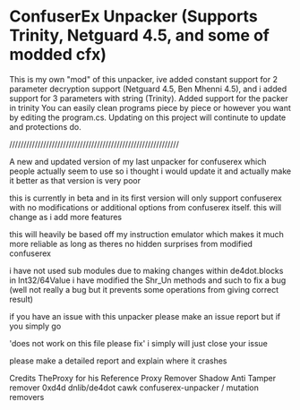 # ConfuserEx Unpacker (Supports Trinity, Netguard 4.5, and some of modded cfx)



This is my own "mod" of this unpacker, ive added constant support for 2 parameter decryption support (Netguard 4.5, Ben Mhenni 4.5), and i added support for 3 parameters with string (Trinity). Added support for the packer in trinity  You can easily clean programs piece by piece or however you want by editing the program.cs. Updating on this project will continute to update and protections do.

////////////////////////////////////////////////////////////

A new and updated version of my last unpacker for confuserex which people actually seem to use so i thought i would update it and actually make it better as that version is very poor

this is currently in beta and in its first version will only support confuserex with no modifications or additional options from confuserex itself. this will change as i add more features

this will heavily be based off my instruction emulator which makes it much more reliable as long as theres no hidden surprises from modified confuserex

i have not used sub modules due to making changes within de4dot.blocks in Int32/64Value i have modified the Shr_Un methods and such to fix a bug (well not really a bug but it prevents some operations from giving correct result) 

if you have an issue with this unpacker please make an issue report but if you simply go 

'does not work on this file please fix' i simply will just close your issue 

please make a detailed report and explain where it crashes 

Credits
TheProxy for his Reference Proxy Remover
Shadow Anti Tamper remover
0xd4d dnlib/de4dot
cawk confuserex-unpacker / mutation removers
